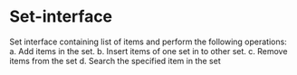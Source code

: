 # Set-interface
Set interface containing list of items and perform  the following operations:  a. Add items in the set.  b. Insert items of one set in to other set.  c. Remove items from the set  d. Search the specified item in the set
